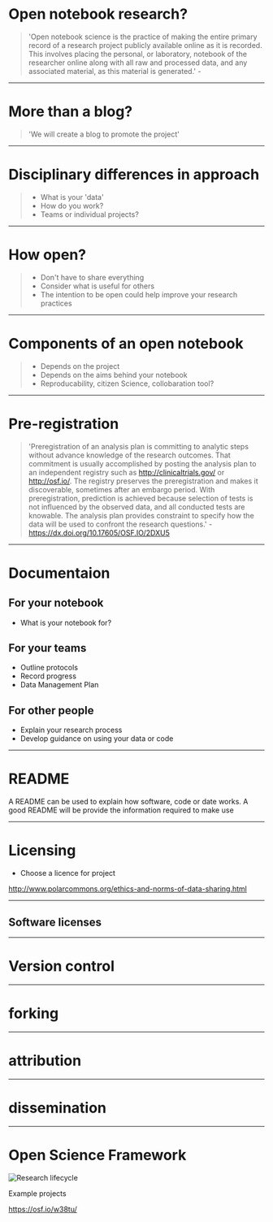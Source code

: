 
# Open notebook research?

> 'Open notebook science is the practice of making the entire primary record of a research project publicly available online as it is recorded. This involves placing the personal, or laboratory, notebook of the researcher online along with all raw and processed data, and any associated material, as this material is generated.' -

---

# More than a blog?

> 'We will create a blog to promote the project'

---

# Disciplinary differences in approach

> - What is your 'data'
> - How do you work?
> - Teams or individual projects?

---

# How open?

> - Don't have to share everything
> - Consider what is useful for others
> - The intention to be open could help improve your research practices

---

# Components of an open notebook

> - Depends on the project
> - Depends on the aims behind your notebook
> - Reproducability, citizen Science, collobaration tool?

---

# Pre-registration

> 'Preregistration of an analysis plan is committing to analytic steps without advance
knowledge of the research outcomes. That commitment is usually accomplished by posting the analysis plan to an independent registry such as http://clinicaltrials.gov/ or http://osf.io/. The registry preserves the preregistration and makes it discoverable, sometimes after an embargo period. With preregistration, prediction is achieved because selection of tests is not influenced by the observed data, and all conducted tests are knowable. The analysis plan provides constraint to specify how the data will be used to confront the research questions.' - https://dx.doi.org/10.17605/OSF.IO/2DXU5

---


# Documentaion

## For your notebook
- What is your notebook for?

## For your teams
- Outline protocols
- Record progress
- Data Management Plan

## For other people  
- Explain your research process
- Develop guidance on using your data or code

---

# README

A README can be used to explain how software, code or date works. A good README will be provide the information required to make use

---

# Licensing


- Choose a licence for project


http://www.polarcommons.org/ethics-and-norms-of-data-sharing.html

---

## Software licenses

---

# Version control

---
# forking

---

# attribution

---

# dissemination

---

# Open Science Framework

![Research lifecycle](/images/research_lifecycle_original.png)


Example projects

https://osf.io/w38tu/
